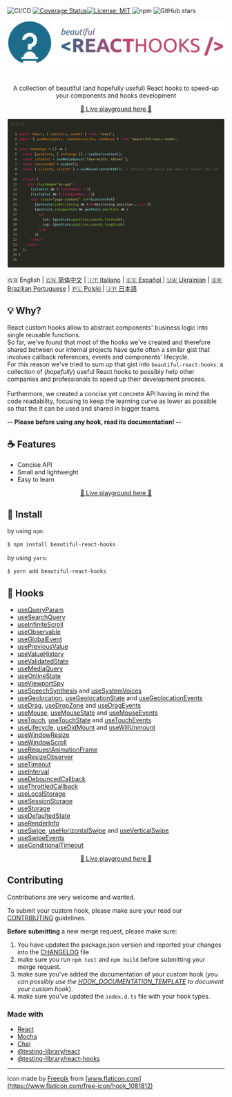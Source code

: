 ![CI/CD](https://github.com/beautifulinteractions/beautiful-react-hooks/workflows/CI/CD/badge.svg)
[![Coverage Status](https://coveralls.io/repos/github/beautifulinteractions/beautiful-react-hooks/badge.svg?branch=master)](https://coveralls.io/github/beautifulinteractions/beautiful-react-hooks?branch=master)[![License:
MIT](https://img.shields.io/badge/License-MIT-yellow.svg)](https://opensource.org/licenses/MIT)
![npm](https://img.shields.io/npm/v/beautiful-react-hooks)
![GitHub stars](https://img.shields.io/github/stars/beautifulinteractions/beautiful-react-hooks?style=social)


<div align="center">
  <p align="center">
    <img src="./logo.png" alt="Beautiful React Hooks" width="750px" />
  </p>
</div>
<br />
<div>
  <p align="center">
    A collection of beautiful (and hopefully useful) React hooks to speed-up your
    components and hooks development
  </p>
</div>

<div>
  <p align="center">
    <a href="https://antonioru.github.io/beautiful-react-hooks/" target="_blank">
    🌟 Live playground here 🌟
    </a>
  </p>
</div>

![Usage example](./usage_example.png)

🇬🇧 English | <a href="https://github.com/beautifulinteractions/beautiful-react-hooks/blob/master/docs/README.zh-CN.md">🇨🇳 简体中文</a>
| <a href="https://github.com/beautifulinteractions/beautiful-react-hooks/blob/master/docs/README.it-IT.md">🇮🇹 Italiano</a>
| <a href="https://github.com/beautifulinteractions/beautiful-react-hooks/blob/master/docs/README.es-ES.md"> 🇪🇸 Español </a>
| <a href="https://github.com/beautifulinteractions/beautiful-react-hooks/blob/master/docs/README.uk-UA.md">🇺🇦 Ukrainian</a>
| <a href="https://github.com/beautifulinteractions/beautiful-react-hooks/blob/master/docs/README.pt-BR.md">🇧🇷 Brazilian Portuguese</a>
| <a href="https://github.com/beautifulinteractions/beautiful-react-hooks/blob/master/docs/README.pl-PL.md">🇵🇱 Polski </a>
| <a href="https://github.com/beautifulinteractions/beautiful-react-hooks/blob/master/docs/README.jp-JP.md">&#x1f1ef;&#x1f1f5; 日本語 </a>

## 💡 Why?

React custom hooks allow to abstract components' business logic into single reusable functions.<br />
So far, we've found that most of the hooks we've created and therefore shared between our internal projects have quite often a similar gist
that involves callback references, events and components' lifecycle. <br />
For this reason we've tried to sum up that gist into `beautiful-react-hooks`: a collection of (*hopefully*) useful React hooks to possibly
help other companies and professionals to speed up their development process.<br /><br />
Furthermore, we created a concise yet concrete API having in mind the code readability, focusing to keep the learning curve as lower as
possible so that the it can be used and shared in bigger teams.

**-- Please before using any hook, read its documentation! --**

## ☕️ Features

* Concise API
* Small and lightweight
* Easy to learn

<div>
  <p align="center">
    <a href="https://antonioru.github.io/beautiful-react-hooks/" target="_blank">
    🌟 Live playground here 🌟
    </a>
  </p>
</div>

## 🕺 Install

by using `npm`:

```bash
$ npm install beautiful-react-hooks
```

by using `yarn`:

```bash
$ yarn add beautiful-react-hooks
```

## 🎨 Hooks

* [useQueryParam](docs/useQueryParam.md)
* [useSearchQuery](docs/useSearchQuery.md)
* [useInfiniteScroll](docs/useInfiniteScroll.md)
* [useObservable](docs/useObservable.md)
* [useGlobalEvent](docs/useGlobalEvent.md)
* [usePreviousValue](docs/usePreviousValue.md)
* [useValueHistory](docs/useValueHistory.md)
* [useValidatedState](docs/useValidatedState.md)
* [useMediaQuery](docs/useMediaQuery.md)
* [useOnlineState](docs/useOnlineState.md)
* [useViewportSpy](docs/useViewportSpy.md)
* [useSpeechSynthesis](docs/useSpeechSynthesis.md) and [useSystemVoices](docs/useSystemVoices.md)
* [useGeolocation](docs/useGeolocation.md), [useGeolocationState](docs/useGeolocationState.md)
  and [useGeolocationEvents](docs/useGeolocationEvents.md)
* [useDrag](docs/useDrag.md), [useDropZone](docs/useDropZone.md) and [useDragEvents](docs/useDragEvents.md)
* [useMouse](docs/useMouse.md), [useMouseState](docs/useMouseState.md) and [useMouseEvents](docs/useMouseEvents.md)
* [useTouch](docs/useTouch.md), [useTouchState](docs/useTouchState.md) and [useTouchEvents](docs/useTouchEvents.md)
* [useLifecycle](docs/useLifecycle.md), [useDidMount](docs/useDidMount.md) and [useWillUnmount](docs/useWillUnmount.md)
* [useWindowResize](docs/useWindowResize.md)
* [useWindowScroll](docs/useWindowScroll.md)
* [useRequestAnimationFrame](docs/useRequestAnimationFrame.md)
* [useResizeObserver](docs/useResizeObserver.md)
* [useTimeout](docs/useTimeout.md)
* [useInterval](docs/useInterval.md)
* [useDebouncedCallback](docs/useDebouncedCallback.md)
* [useThrottledCallback](docs/useThrottledCallback.md)
* [useLocalStorage](docs/useLocalStorage.md)
* [useSessionStorage](docs/useSessionStorage.md)
* [useStorage](docs/useStorage.md)
* [useDefaultedState](docs/useDefaultedState.md)
* [useRenderInfo](docs/useRenderInfo.md)
* [useSwipe](docs/useSwipe.md), [useHorizontalSwipe](docs/useHorizontalSwipe.md) and [useVerticalSwipe](docs/useVerticalSwipe.md)
* [useSwipeEvents](docs/useSwipeEvents.md)
* [useConditionalTimeout](docs/useConditionalTimeout.md)

<div>
  <p align="center">
    <a href="https://antonioru.github.io/beautiful-react-hooks/" target="_blank">
    🌟 Live playground here 🌟
    </a>
  </p>
</div>

## Contributing

Contributions are very welcome and wanted.

To submit your custom hook, please make sure your read our [CONTRIBUTING](./CONTRIBUTING.md) guidelines.

**Before submitting** a new merge request, please make sure:

1. You have updated the package.json version and reported your changes into the [CHANGELOG](./CHANGELOG.md) file
2. make sure you run `npm test` and `npm build` before submitting your merge request.
3. make sure you've added the documentation of your custom hook (*you can possibly use
   the [HOOK_DOCUMENTATION_TEMPLATE](./HOOK_DOCUMENTATION_TEMPLATE.md) to document your custom hook*).
4. make sure you've updated the `index.d.ts` file with your hook types.

### Made with

* [React](https://reactjs.org/)
* [Mocha](https://mochajs.org/)
* [Chai](https://www.chaijs.com/)
* [@testing-library/react](https://testing-library.com/docs/react-testing-library/intro)
* [@testing-library/react-hooks](https://react-hooks-testing-library.com/)

---

Icon made by [Freepik](https://www.flaticon.com/authors/freepik) from [www.flaticon.com](https://www.flaticon.com/free-icon/hook_1081812)
